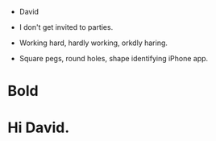 

- David 

- I don't get invited to parties.
- Working hard, hardly working, orkdly haring.
- Square pegs, round holes, shape identifying iPhone app. 

# Bold

# Hi David.
